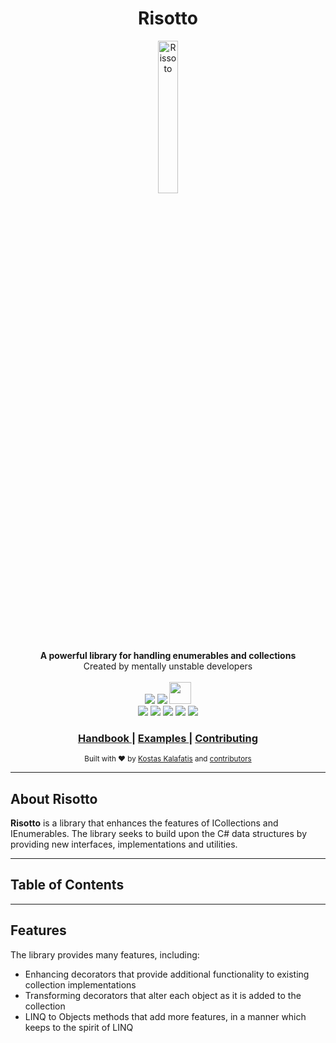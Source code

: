 <h1 align="center">Risotto</h1>

<div align="center">
    <img src="https://images.emojiterra.com/google/android-11/512px/1f35a.png" alt="Rissoto" style="max-width:100%; width:25%"/>
</div>
<div align="center">
    <strong>A powerful library for handling enumerables and collections</strong>
</div>
<div align="center">
    Created by mentally unstable developers 
</div>

</br>

<div align="center">
    <img src="https://forthebadge.com/images/badges/made-with-c-sharp.svg"/> 
    <img src="https://forthebadge.com/images/badges/built-with-grammas-recipe.svg"/> 
    <img src="https://forthebadge.com/images/badges/works-on-my-machine.svg" style="max-width: 100%;height: 35px;"/>
</div>

<div align="center">
    <!--Build status -->
    <img src="https://img.shields.io/github/workflow/status/Kalkwst/Risotto/CI/develop"/>
    <!-- Maintainability -->
    <img src="https://img.shields.io/codeclimate/maintainability-percentage/Kalkwst/Risotto"/>
    <!-- Code Coverage -->
    <img src="https://img.shields.io/codecov/c/github/Kalkwst/Risotto"/>
    <!-- Contributions -->
    <img src="https://img.shields.io/badge/Contributions-welcome-brightgreen"/>
    <!-- Licence -->
    <img src="https://img.shields.io/github/license/Kalkwst/Risotto"/>
</div>

<div align="center">
    <h3>
        <a href="https://github.com/Kalkwst/Risotto/wiki">
            Handbook
        </a>
        <span> | </span>
        <a href="">
            Examples
        </a>
        <span> | </span>
        <a href="https://github.com/Kalkwst/Risotto/blob/master/CONTRIBUTING.md">
            Contributing
        </a>
   </h3>
</div>

<div align="center">
  <sub>Built with ❤︎ by
  <a href="">Kostas Kalafatis</a> and
  <a href="https://imgflip.com/i/6atc9k">
    contributors
  </a>
</div>

---
    
## About Risotto

**Risotto** is a library that enhances the features of ICollections and IEnumerables. The library seeks to build upon the C# data structures by providing new interfaces, implementations and utilities. 

---

## Table of Contents
    
---
    
## Features

The library provides many features, including:

- Enhancing decorators that provide additional functionality to existing collection implementations
- Transforming decorators that alter each object as it is added to the collection
- LINQ to Objects methods that add more features, in a manner which keeps to the spirit of LINQ
